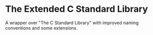 # The Extended C Standard Library
A wrapper over "The C Standard Library" with improved naming conventions and some extensions.
